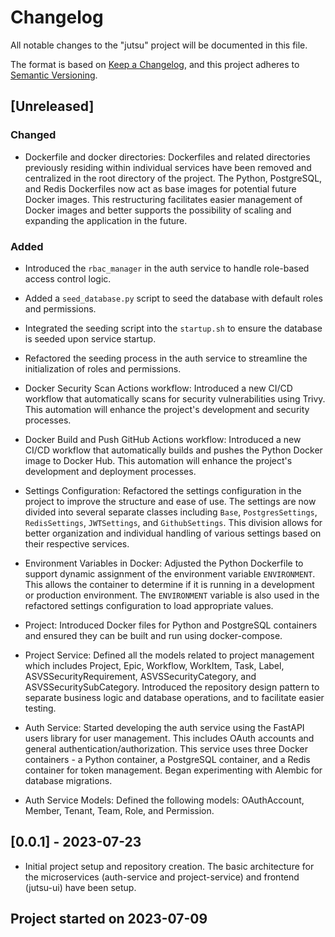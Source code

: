 # Changelog

All notable changes to the "jutsu" project will be documented in this file.

The format is based on [Keep a Changelog](https://keepachangelog.com/en/1.0.0/), and this project adheres to [Semantic Versioning](https://semver.org/spec/v2.0.0.html).

## [Unreleased]

### Changed

- Dockerfile and docker directories: Dockerfiles and related directories previously residing within individual services have been removed and centralized in the root directory of the project. The Python, PostgreSQL, and Redis Dockerfiles now act as base images for potential future Docker images. This restructuring facilitates easier management of Docker images and better supports the possibility of scaling and expanding the application in the future.

### Added

- Introduced the `rbac_manager` in the auth service to handle role-based access control logic.

- Added a `seed_database.py` script to seed the database with default roles and permissions.

- Integrated the seeding script into the `startup.sh` to ensure the database is seeded upon service startup.

- Refactored the seeding process in the auth service to streamline the initialization of roles and permissions.

- Docker Security Scan Actions workflow: Introduced a new CI/CD workflow that automatically scans for security vulnerabilities using Trivy. This automation will enhance the project's development and security processes.

- Docker Build and Push GitHub Actions workflow: Introduced a new CI/CD workflow that automatically builds and pushes the Python Docker image to Docker Hub. This automation will enhance the project's development and deployment processes.

- Settings Configuration: Refactored the settings configuration in the project to improve the structure and ease of use. The settings are now divided into several separate classes including `Base`, `PostgresSettings`, `RedisSettings`, `JWTSettings`, and `GithubSettings`. This division allows for better organization and individual handling of various settings based on their respective services.

- Environment Variables in Docker: Adjusted the Python Dockerfile to support dynamic assignment of the environment variable `ENVIRONMENT`. This allows the container to determine if it is running in a development or production environment. The `ENVIRONMENT` variable is also used in the refactored settings configuration to load appropriate values.

- Project: Introduced Docker files for Python and PostgreSQL containers and ensured they can be built and run using docker-compose.

- Project Service: Defined all the models related to project management which includes Project, Epic, Workflow, WorkItem, Task, Label, ASVSSecurityRequirement, ASVSSecurityCategory, and ASVSSecuritySubCategory. Introduced the repository design pattern to separate business logic and database operations, and to facilitate easier testing.

- Auth Service: Started developing the auth service using the FastAPI users library for user management. This includes OAuth accounts and general authentication/authorization. This service uses three Docker containers - a Python container, a PostgreSQL container, and a Redis container for token management. Began experimenting with Alembic for database migrations.

- Auth Service Models: Defined the following models: OAuthAccount, Member, Tenant, Team, Role, and Permission.

## [0.0.1] - 2023-07-23

- Initial project setup and repository creation. The basic architecture for the microservices (auth-service and project-service) and frontend (jutsu-ui) have been setup.

## Project started on 2023-07-09
